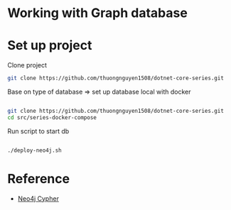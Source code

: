 # Working with Graph database

# Set up project

Clone project

```bash
git clone https://github.com/thuongnguyen1508/dotnet-core-series.git
```

Base on type of database => set up database local with docker

```bash

git clone https://github.com/thuongnguyen1508/dotnet-core-series.git
cd src/series-docker-compose

```

Run script to start db

```bash

./deploy-neo4j.sh

```


# Reference

- [Neo4j Cypher](https://neo4j.com/docs/cypher-cheat-sheet/5/auradb-enterprise/)

